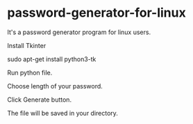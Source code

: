 # password-generator-for-linux

It's a password generator program for linux users.

Install Tkinter
  
  sudo apt-get install python3-tk
  
Run python file.

Choose length of your password.

Click Generate button.

The file will be saved in your directory.
